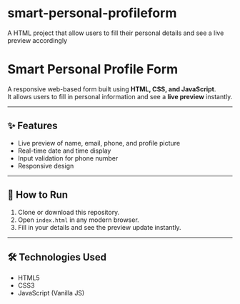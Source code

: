 # smart-personal-profileform
A HTML project  that allow users to fill their personal details and see a live preview accordingly
# Smart Personal Profile Form

A responsive web-based form built using **HTML, CSS, and JavaScript**.  
It allows users to fill in personal information and see a **live preview** instantly.

---

## ✨ Features
- Live preview of name, email, phone, and profile picture  
- Real-time date and time display  
- Input validation for phone number  
- Responsive design  

---

## 🚀 How to Run
1. Clone or download this repository.  
2. Open `index.html` in any modern browser.  
3. Fill in your details and see the preview update instantly.  

---

## 🛠️ Technologies Used
- HTML5  
- CSS3  
- JavaScript (Vanilla JS)
